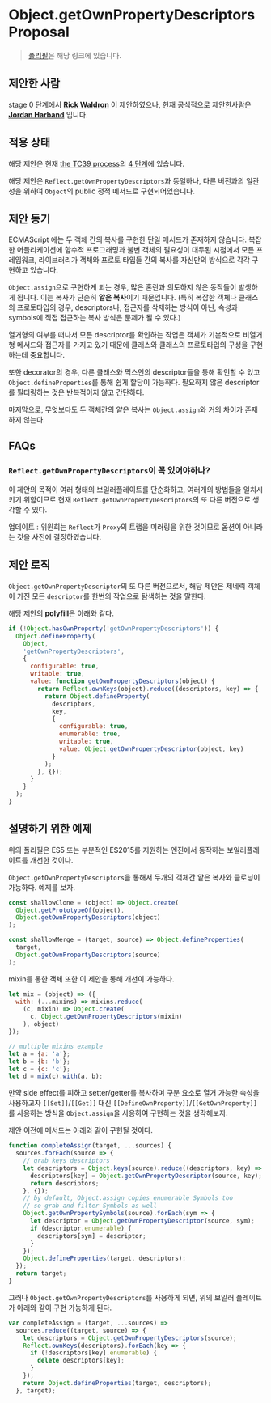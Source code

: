 # Object.getOwnPropertyDescriptors Proposal

>  [폴리필](https://www.npmjs.com/package/object.getownpropertydescriptors)은 해당 링크에 있습니다.

##  제안한 사람

stage 0 단계에서 **[Rick Waldron](https://github.com/rwaldron)** 이 제안하였으나, 현재 공식적으로 제안한사람은 **[Jordan Harband](https://github.com/ljharb)** 입니다.

## 적용 상태

해당 제안은 현재 [the TC39 process](https://github.com/tc39/ecma262/)의 [4 단계](https://github.com/tc39/proposals/blob/main/finished-proposals.md)에 있습니다.

해당 제안은 `Reflect.getOwnPropertyDescriptors`과 동일하나, 다른 버전과의 일관성을 위하여 `Object`의 public 정적 메서드로 구현되어있습니다.

## 제안 동기

ECMAScript 에는 두 객체 간의 복사를 구현한 단일 메서드가 존재하지 않습니다. 복잡한 어플리케이션에 함수적 프로그래밍과 불변 객체의 필요성이 대두된 시점에서 모든 프레임워크, 라이브러리가 객체와 프로토 타입들 간의 복사를 자신만의 방식으로 각각 구현하고 있습니다.

`Object.assign`으로 구현하게 되는 경우, 많은 혼란과 의도하지 않은 동작들이 발생하게 됩니다. 이는 복사가 단순히 **얕은 복사**이기 때문입니다.
(특히 복잡한 객체나 클래스의 프로토타입의 경우, descriptors나, 접근자를 삭제하는 방식이 아닌, 속성과 symbols에 직접 접근하는 복사 방식은 문제가 될 수 있다.)

열거형의 여부를 떠나서 모든 descriptor를 확인하는 작업은 객체가 기본적으로 비열거형 메서드와 접근자를 가지고 있기 때문에 클래스와 클래스의 프로토타입의 구성을 구현하는데 중요합니다.

또한 decorator의 경우, 다른 클래스와 믹스인의 descriptor들을 통해 확인할 수 있고 `Object.defineProperties`를 통해 쉽게 할당이 가능하다. 필요하지 않은 descriptor를 필터링하는 것은 반복적이지 않고 간단하다.

마지막으로, 무엇보다도 두 객체간의 얕은 복사는 `Object.assign`와 거의 차이가 존재하지 않는다.

## FAQs

### `Reflect.getOwnPropertyDescriptors`이 꼭 있어야하나?

이 제안의 목적이 여러 형태의 보일러플레이트를 단순화하고, 여러개의 방법들을 일치시키기 위함이므로 현재 `Reflect.getOwnPropertyDescriptors`의 또 다른 버전으로 생각할 수 있다.

업데이트 : 위원회는 `Reflect`가 `Proxy`의 트랩을 미러링을 위한 것이므로 옵션이 아니라는 것을 사전에 결정하였습니다.


## 제안 로직

`Object.getOwnPropertyDescriptor`의 또 다른 버전으로서, 해당 제안은 제네릭 객체이 가진 모든 `descriptor`를 한번의 작업으로 탐색하는 것을 말한다.

해당 제안의 **polyfill**은 아래와 같다.

```javascript
if (!Object.hasOwnProperty('getOwnPropertyDescriptors')) {
  Object.defineProperty(
    Object,
    'getOwnPropertyDescriptors',
    {
      configurable: true,
      writable: true,
      value: function getOwnPropertyDescriptors(object) {
        return Reflect.ownKeys(object).reduce((descriptors, key) => {
          return Object.defineProperty(
            descriptors,
            key,
            {
              configurable: true,
              enumerable: true,
              writable: true,
              value: Object.getOwnPropertyDescriptor(object, key)
            }
          );
        }, {});
      }
    }
  );
}
```

## 설명하기 위한 예제

위의 폴리필은 ES5 또는 부분적인 ES2015를 지원하는 엔진에서 동작하는 보일러플레이트를 개선한 것이다.

`Object.getOwnPropertyDescriptors`을 통해서 두개의 객체간 얕은 복사와 클로닝이 가능하다. 예제를 보자.

```javascript
const shallowClone = (object) => Object.create(
  Object.getPrototypeOf(object),
  Object.getOwnPropertyDescriptors(object)
);

const shallowMerge = (target, source) => Object.defineProperties(
  target,
  Object.getOwnPropertyDescriptors(source)
);
```

mixin를 통한 객체 또한 이 제안을 통해 개선이 가능하다.

```javascript
let mix = (object) => ({
  with: (...mixins) => mixins.reduce(
    (c, mixin) => Object.create(
      c, Object.getOwnPropertyDescriptors(mixin)
    ), object)
});

// multiple mixins example
let a = {a: 'a'};
let b = {b: 'b'};
let c = {c: 'c'};
let d = mix(c).with(a, b);
```

만약  side effect를 피하고 setter/getter를 복사하며 구분 요소로 열거 가능한 속성을 사용하고자 `[[Set]]`/`[[Get]]` 대신 `[[DefineOwnProperty]]`/`[[GetOwnProperty]]`를 사용하는 방식을 `Object.assign`을 사용하여 구현하는 것을 생각해보자.

제안 이전에 메서드는 아래와 같이 구현될 것이다.

```javascript
function completeAssign(target, ...sources) {
  sources.forEach(source => {
    // grab keys descriptors
    let descriptors = Object.keys(source).reduce((descriptors, key) => {
      descriptors[key] = Object.getOwnPropertyDescriptor(source, key);
      return descriptors;
    }, {});
    // by default, Object.assign copies enumerable Symbols too
    // so grab and filter Symbols as well
    Object.getOwnPropertySymbols(source).forEach(sym => {
      let descriptor = Object.getOwnPropertyDescriptor(source, sym);
      if (descriptor.enumerable) {
        descriptors[sym] = descriptor;
      }
    });
    Object.defineProperties(target, descriptors);
  });
  return target;
}
```

그러나 `Object.getOwnPropertyDescriptors`를 사용하게 되면, 위의 보일러 플레이트가 아래와 같이 구현 가능하게 된다.

```javascript
var completeAssign = (target, ...sources) =>
  sources.reduce((target, source) => {
    let descriptors = Object.getOwnPropertyDescriptors(source);
    Reflect.ownKeys(descriptors).forEach(key => {
      if (!descriptors[key].enumerable) {
        delete descriptors[key];
      }
    });
    return Object.defineProperties(target, descriptors);
  }, target);
```



